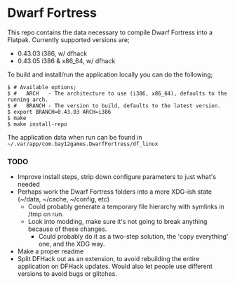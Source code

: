 Dwarf Fortress
====

This repo contains the data necessary to compile Dwarf Fortress into a Flatpak.
Currently supported versions are;

- 0.43.03 i386, w/ dfhack
- 0.43.05 i386 & x86\_64, w/ dfhack

To build and install/run the application locally you can do the following;
```
$ # Available options;
$ #   ARCH   - The architecture to use (i386, x86_64), defaults to the running arch.
$ #   BRANCH - The version to build, defaults to the latest version.
$ export BRANCH=0.43.03 ARCH=i386
$ make 
$ make install-repo
```

The application data when run can be found in `~/.var/app/com.bay12games.DwarfFortress/df_linux`

### TODO

- Improve install steps, strip down configure parameters to just what's needed
- Perhaps work the Dwarf Fortress folders into a more XDG-ish state
  (~/data, ~/cache, ~/config, etc)
  - Could probably generate a temporary file hierarchy with symlinks in /tmp on run.
  - Look into modding, make sure it's not going to break anything because of these changes.
    - Could probably do it as a two-step solution, the 'copy everything' one, and the XDG way.
- Make a proper readme
- Split DFHack out as an extension, to avoid rebuilding the entire application on DFHack updates.
  Would also let people use different versions to avoid bugs or glitches.
